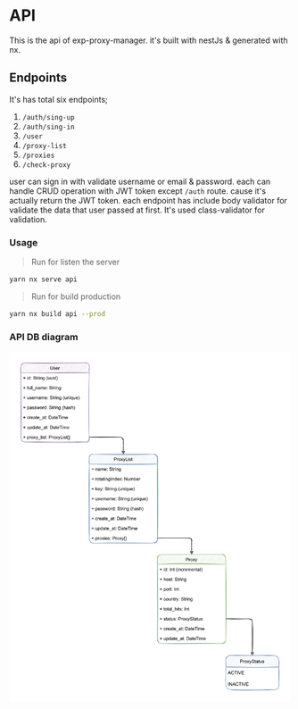 # API

This is the api of exp-proxy-manager. it's built with nestJs & generated with nx.

## Endpoints

It's has total six endpoints;

1. `/auth/sing-up`
2. `/auth/sing-in`
3. `/user`
4. `/proxy-list`
5. `/proxies`
6. `/check-proxy`

user can sign in with validate username or email & password. each can handle CRUD operation with JWT token except `/auth` route. cause it's actually return the JWT token. each endpoint has include body validator for validate the data that user passed at first. It's used class-validator for validation.

### Usage

> Run for listen the server

```bash
yarn nx serve api
```

> Run for build production

```bash
yarn nx build api --prod
```

### API DB diagram

![proxy-manager](diagram/proxy-manager.jpg)
